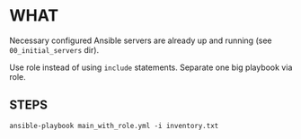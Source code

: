 # WHAT

Necessary configured Ansible servers are already up and running (see `00_initial_servers` dir).

Use role instead of using `include` statements. Separate one big playbook via role.

## STEPS

```
ansible-playbook main_with_role.yml -i inventory.txt
```
